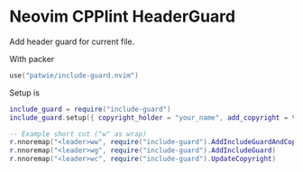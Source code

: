 # Neovim CPPlint HeaderGuard

Add header guard for current file.

With packer

```lua
use("patwie/include-guard.nvim")
```

Setup is


```lua
include_guard = require("include-guard")
include_guard.setup({ copyright_holder = "your_name", add_copyright = true })

-- Example short cut ("w" as wrap)
r.nnoremap("<leader>ww", require("include-guard").AddIncludeGuardAndCopyright)
r.nnoremap("<leader>wg", require("include-guard").AddIncludeGuard)
r.nnoremap("<leader>wc", require("include-guard").UpdateCopyright)

```
